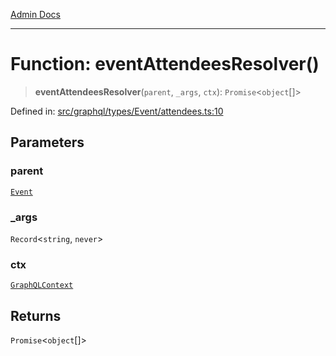 [Admin Docs](/)

***

# Function: eventAttendeesResolver()

> **eventAttendeesResolver**(`parent`, `_args`, `ctx`): `Promise`\<`object`[]\>

Defined in: [src/graphql/types/Event/attendees.ts:10](https://github.com/Sourya07/talawa-api/blob/aac5f782223414da32542752c1be099f0b872196/src/graphql/types/Event/attendees.ts#L10)

## Parameters

### parent

[`Event`](../../Event/type-aliases/Event.md)

### \_args

`Record`\<`string`, `never`\>

### ctx

[`GraphQLContext`](../../../../context/type-aliases/GraphQLContext.md)

## Returns

`Promise`\<`object`[]\>
